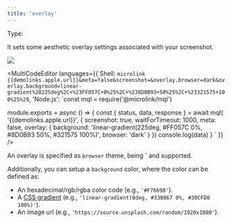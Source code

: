 ```yaml
---
title: 'overlay'
--- 
```


Type: <Type children='<object>'/>

It sets some aesthetic overlay settings associated with your screenshot.

![](https://api.microlink.io/?url=https%3A%2F%2Fwww.apple.com%2Fmusic&meta=false&screenshot=&overlay.browser=dark&overlay.background=linear-gradient%28225deg%2C+%23FF057C+0%25%2C+%238D0B93+50%25%2C+%23321575+100%25%29&embed=screenshot.url&waitForTimeout=1000)

<MultiCodeEditor languages={{
  Shell: `microlink {{demolinks.apple.url}}&meta=false&screenshot=&overlay.browser=dark&overlay.background=linear-gradient%28225deg%2C+%23FF057C+0%25%2C+%238D0B93+50%25%2C+%23321575+100%25%29`,
  'Node.js': `const mql = require('@microlink/mql')
 
module.exports = async () => {
  const { status, data, response } = await mql(
    '{{demolinks.apple.url}}', { 
      screenshot: true,
      waitForTimeout: 1000,
      meta: false,
      overlay: {
        background: 'linear-gradient(225deg, #FF057C 0%, #8D0B93 50%, #321575 100%)',
        browser: 'dark'
      }
  })
  console.log(data)
}
  `
  }} 
/>

An overlay is specified as `browser` theme, being <Type children="'light'"/>` and <Type children="'dark'"/> supported.

Additionally, you can setup a `background` color, where the color can be defined as:
 
- An hexadecimal/rgb/rgba color code (e.g., `'#F76698'`).
- A [CSS gradient](https://developer.mozilla.org/en-US/docs/Web/CSS/gradient) (e.g., `'linear-gradient(0deg, #330867 0%, #30CFD0 100%)'`).
- An image url (e.g., `'https://source.unsplash.com/random/1920x1080'`).
